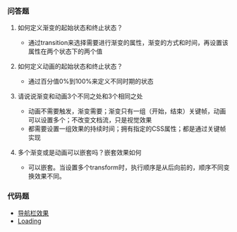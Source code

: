 ### 问答题
1. 如何定义渐变的起始状态和终止状态？
    * 通过transition来选择需要进行渐变的属性，渐变的方式和时间，再设置该属性在两个状态下的两个值

1. 如何定义动画的起始状态和终止状态？
    * 通过百分值0%到100%来定义不同时期的状态

1. 请说说渐变和动画3个不同之处和3个相同之处
    * 动画不需要触发，渐变需要；渐变只有一组（开始，结束）关键帧，动画可以设置多个；不改变文档流，只是视觉效果
    * 都需要设置一组效果的持续时间；拥有指定的CSS属性；都是通过关键帧实现

1. 多个渐变或是动画可以嵌套吗？嵌套效果如何
    * 可以嵌套。当设置多个transform时，执行顺序是从后向前的，顺序不同变换效果不同。

### 代码题
* [导航栏效果](https://github.com/a735315482/mfs-homework/blob/master/21-30/22%E5%AF%BC%E8%88%AA%E6%A0%8F.html)
* [Loading](https://github.com/a735315482/mfs-homework/blob/master/21-30/22%E5%8A%A8%E7%94%BB.html)